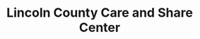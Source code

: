 ---
title: "Lincoln County Care and Share Center"
url: /davenport/lincoln-county-care-and-share-center/
shop: charity
---